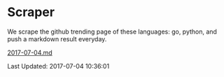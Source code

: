 # Scraper

We scrape the github trending page of these languages: go, python, and push a markdown result everyday.

[2017-07-04.md](https://github.com/borays/Scraper/blob/master/2017-07-04.md)

Last Updated: 2017-07-04 10:36:01